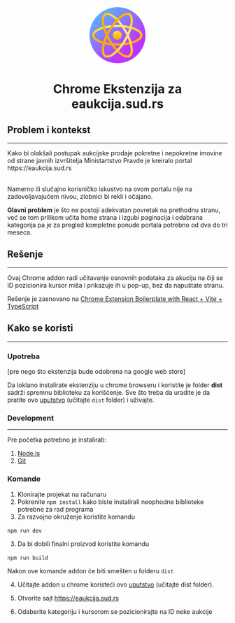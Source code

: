 <div align="center">
<img src="public/icon-128.png" alt="logo"/>
<h1> Chrome Ekstenzija za eaukcija.sud.rs</h1>
</div>

## Problem i kontekst

<hr>
Kako bi olakšali postupak aukcijske prodaje pokretne i nepokretne imovine od strane javnih izvršitelja Ministartstvo Pravde je kreiralo portal https://eaukcija.sud.rs
</br>
</br>

Namerno ili slučajno korisničko iskustvo na ovom portalu nije na zadovoljavajućem nivou, zlobnici bi rekli i očajano.

**Glavni problem** je što ne postoji adekvatan povretak na prethodnu stranu, već se tom prilikom učita home strana i izgubi paginacija i odabrana kategorija pa je za pregled kompletne ponude portala potrebno od dva do tri meseca.

## Rešenje

<hr>
Ovaj Chrome addon radi učitavanje osnovnih podataka za akuciju na čiji se ID pozicionira kursor miša i prikazuje ih u pop-up, bez da napuštate stranu.

Rešenje je zasnovano na [Chrome Extension Boilerplate with
React + Vite + TypeScript](https://github.com/Jonghakseo/chrome-extension-boilerplate-react-vite)

## Kako se koristi

<hr>

### Upotreba

[pre nego što ekstenzija bude odobrena na google web store]

Da loklano instalirate ekstenziju u chrome browseru i koristite je folder **dist** sadrži spremnu biblioteku za korišćenje. Sve što treba da uradite je da pratite ovo [uputstvo](https://webkul.com/blog/how-to-install-the-unpacked-extension-in-chrome/) (učitajte `dist` folder) i uživajte.

### **Development**

<hr>

Pre početka potrebno je instalirati:

1. [Node.js](https://nodejs.org/en)
2. [Git](https://git-scm.com/downloads)

### **Komande**

1. Klonirajte projekat na računaru
2. Pokrenite `npm install` kako biste instalirali neophodne biblioteke potrebne za rad programa
3. Za razvojno okruženje koristite komandu

`npm run dev`

3. Da bi dobili finalni proizvod koristite komandu

`npm run build`

Nakon ove komande addon će biti smešten u folderu `dist`

4. Učitajte addon u chrome koristeći ovo [uputstvo](https://webkul.com/blog/how-to-install-the-unpacked-extension-in-chrome/) (učitajte dist folder).

5. Otvorite sajt https://eaukcija.sud.rs

6. Odaberite kategoriju i kursorom se pozicionirajte na ID neke aukcije

